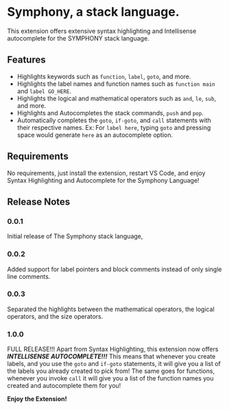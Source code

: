# Symphony, a stack language.

This extension offers extensive syntax highlighting and Intellisense autocomplete for the SYMPHONY stack language.

## Features

- Highlights keywords such as `function`, `label`, `goto`, and more.
- Highlights the label names and function names such as `function main` and `label GO_HERE`.
- Highlights the logical and mathematical operators such as `and`, `le`, `sub`, and more.
- Highlights and Autocompletes the stack commands, `push` and `pop`.
- Automatically completes the `goto`, `if-goto`, and `call` statements with their respective names. Ex: For `label here`, typing `goto` and pressing space would generate `here` as an autocomplete option.  

## Requirements

No requirements, just install the extension, restart VS Code, and enjoy Syntax Highlighting and Autocomplete for the Symphony Language!

## Release Notes

### 0.0.1

Initial release of The Symphony stack language,

### 0.0.2

Added support for label pointers and block comments instead of only single line comments.

### 0.0.3

Separated the highlights between the mathematical operators, the logical operators, and the size operators.

### 1.0.0

FULL RELEASE!!! Apart from Syntax Highlighting, this extension now offers ***INTELLISENSE AUTOCOMPLETE!!!*** This means that whenever you create labels, and you use the `goto` and `if-goto` statements, it will give you a list of the labels you already created to pick from! The same goes for functions, whenever you invoke `call` it will give you a list of the function names you created and autocomplete them for you!

**Enjoy the Extension!**
